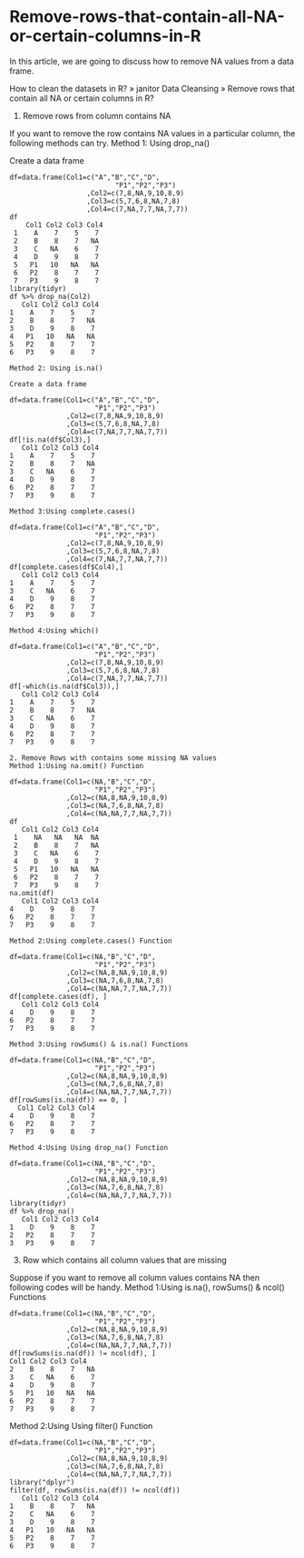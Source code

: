 # Remove-rows-that-contain-all-NA-or-certain-columns-in-R

In this article, we are going to discuss how to remove NA values from a data frame.

How to clean the datasets in R? » janitor Data Cleansing »
Remove rows that contain all NA or certain columns in R?
1. Remove rows from column contains NA

If you want to remove the row contains NA values in a particular column, the following methods can try.
Method 1: Using drop_na()

Create a data frame

    df=data.frame(Col1=c("A","B","C","D",
                              "P1","P2","P3")
                       ,Col2=c(7,8,NA,9,10,8,9)
                       ,Col3=c(5,7,6,8,NA,7,8)
                       ,Col4=c(7,NA,7,7,NA,7,7))
    df
        Col1 Col2 Col3 Col4
     1    A    7    5    7
     2    B    8    7   NA
     3    C   NA    6    7
     4    D    9    8    7
     5   P1   10   NA   NA
     6   P2    8    7    7
     7   P3    9    8    7
    library(tidyr)
    df %>% drop_na(Col2)
       Col1 Col2 Col3 Col4
    1    A    7    5    7
    2    B    8    7   NA
    3    D    9    8    7
    4   P1   10   NA   NA
    5   P2    8    7    7
    6   P3    9    8    7

    Method 2: Using is.na()

    Create a data frame

    df=data.frame(Col1=c("A","B","C","D",
                         "P1","P2","P3")
                  ,Col2=c(7,8,NA,9,10,8,9)
                  ,Col3=c(5,7,6,8,NA,7,8)
                  ,Col4=c(7,NA,7,7,NA,7,7)) 
    df[!is.na(df$Col3),]
       Col1 Col2 Col3 Col4
    1    A    7    5    7
    2    B    8    7   NA
    3    C   NA    6    7
    4    D    9    8    7
    6   P2    8    7    7
    7   P3    9    8    7

    Method 3:Using complete.cases()

    df=data.frame(Col1=c("A","B","C","D",
                         "P1","P2","P3")
                  ,Col2=c(7,8,NA,9,10,8,9)
                  ,Col3=c(5,7,6,8,NA,7,8)
                  ,Col4=c(7,NA,7,7,NA,7,7))
    df[complete.cases(df$Col4),]
       Col1 Col2 Col3 Col4
    1    A    7    5    7
    3    C   NA    6    7
    4    D    9    8    7
    6   P2    8    7    7
    7   P3    9    8    7

    Method 4:Using which()

    df=data.frame(Col1=c("A","B","C","D",
                         "P1","P2","P3")
                  ,Col2=c(7,8,NA,9,10,8,9)
                  ,Col3=c(5,7,6,8,NA,7,8)
                  ,Col4=c(7,NA,7,7,NA,7,7))
    df[-which(is.na(df$Col3)),]
       Col1 Col2 Col3 Col4
    1    A    7    5    7
    2    B    8    7   NA
    3    C   NA    6    7
    4    D    9    8    7
    6   P2    8    7    7
    7   P3    9    8    7

    2. Remove Rows with contains some missing NA values
    Method 1:Using na.omit() Function

    df=data.frame(Col1=c(NA,"B","C","D",
                         "P1","P2","P3")
                  ,Col2=c(NA,8,NA,9,10,8,9)
                  ,Col3=c(NA,7,6,8,NA,7,8)
                  ,Col4=c(NA,NA,7,7,NA,7,7))
    df
       Col1 Col2 Col3 Col4
     1    NA   NA   NA  NA
     2    B    8    7   NA
     3    C   NA    6    7
     4    D    9    8    7
     5   P1   10   NA   NA
     6   P2    8    7    7
     7   P3    9    8    7
    na.omit(df)
       Col1 Col2 Col3 Col4
    4    D    9    8    7
    6   P2    8    7    7
    7   P3    9    8    7

    Method 2:Using complete.cases() Function

    df=data.frame(Col1=c(NA,"B","C","D",
                         "P1","P2","P3")
                  ,Col2=c(NA,8,NA,9,10,8,9)
                  ,Col3=c(NA,7,6,8,NA,7,8)
                  ,Col4=c(NA,NA,7,7,NA,7,7))
    df[complete.cases(df), ]
       Col1 Col2 Col3 Col4
    4    D    9    8    7
    6   P2    8    7    7
    7   P3    9    8    7

    Method 3:Using rowSums() & is.na() Functions

    df=data.frame(Col1=c(NA,"B","C","D",
                         "P1","P2","P3")
                  ,Col2=c(NA,8,NA,9,10,8,9)
                  ,Col3=c(NA,7,6,8,NA,7,8)
                  ,Col4=c(NA,NA,7,7,NA,7,7))
    df[rowSums(is.na(df)) == 0, ]
      Col1 Col2 Col3 Col4
    4    D    9    8    7
    6   P2    8    7    7
    7   P3    9    8    7

    Method 4:Using Using drop_na() Function

    df=data.frame(Col1=c(NA,"B","C","D",
                         "P1","P2","P3")
                  ,Col2=c(NA,8,NA,9,10,8,9)
                  ,Col3=c(NA,7,6,8,NA,7,8)
                  ,Col4=c(NA,NA,7,7,NA,7,7))
    library(tidyr)
    df %>% drop_na() 
       Col1 Col2 Col3 Col4
    1    D    9    8    7
    2   P2    8    7    7
    3   P3    9    8    7

3. Row which contains all column values that are missing

Suppose if you want to remove all column values contains NA then following codes will be handy.
Method 1:Using  is.na(), rowSums() & ncol() Functions

    df=data.frame(Col1=c(NA,"B","C","D",
                         "P1","P2","P3")
                  ,Col2=c(NA,8,NA,9,10,8,9)
                  ,Col3=c(NA,7,6,8,NA,7,8)
                  ,Col4=c(NA,NA,7,7,NA,7,7))
    df[rowSums(is.na(df)) != ncol(df), ]
    Col1 Col2 Col3 Col4
    2    B    8    7   NA
    3    C   NA    6    7
    4    D    9    8    7
    5   P1   10   NA   NA
    6   P2    8    7    7
    7   P3    9    8    7

Method 2:Using  Using filter() Function

    df=data.frame(Col1=c(NA,"B","C","D",
                         "P1","P2","P3")
                  ,Col2=c(NA,8,NA,9,10,8,9)
                  ,Col3=c(NA,7,6,8,NA,7,8)
                  ,Col4=c(NA,NA,7,7,NA,7,7))
    library("dplyr")
    filter(df, rowSums(is.na(df)) != ncol(df))
       Col1 Col2 Col3 Col4
    1    B    8    7   NA
    2    C   NA    6    7
    3    D    9    8    7
    4   P1   10   NA   NA
    5   P2    8    7    7
    6   P3    9    8    7
